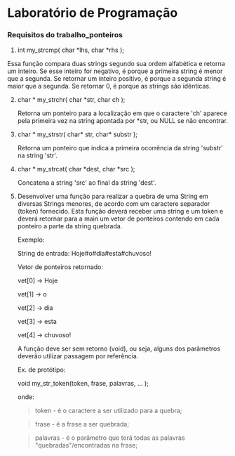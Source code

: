 # Laboratório de Programação

### Requisitos do trabalho_ponteiros

1. int my_strcmp( char *lhs, char *rhs ); 

  Essa função compara duas strings segundo sua ordem alfabética e retorna um inteiro. Se esse inteiro for negativo, é
porque a primeira string é menor que a segunda. Se retornar um inteiro positivo, é porque a segunda string é maior que a segunda. Se retornar 0, é porque as strings são idênticas.


2. char * my_strchr( char *str, char ch );

    Retorna um ponteiro para a localização em que o caractere 'ch' aparece pela primeira vez na string apontada por *str,
ou NULL se não encontrar.


3. char * my_strstr( char* str, char* substr ); 

   Retorna um ponteiro que indica a primeira ocorrência da string 'substr' na string 'str'.

4. char * my_strcat( char *dest, char *src );

    Concatena a string 'src' ao final da string 'dest'.


5. Desenvolver uma função para realizar a quebra de uma String em diversas Strings menores, de acordo com um caractere separador (token) fornecido. Esta função deverá receber uma string e um token e deverá retornar para a main um vetor de ponteiros contendo em cada ponteiro a parte da string quebrada.


    Exemplo:


    String de entrada: Hoje#o#dia#esta#chuvoso!


    Vetor de ponteiros retornado: 


    vet[0] -> Hoje


    vet[1] -> o


    vet[2] -> dia


    vet[3] -> esta 


    vet[4] -> chuvoso!


    A função deve ser sem retorno (void), ou seja, alguns dos parâmetros deverão utilizar passagem por referência.

  
    Ex. de protótipo:


    void my_str_token(token, frase, palavras, ... );


    onde:

    > token - é o caractere a ser utilizado para a quebra;


    > frase - é a frase a ser quebrada;


    > palavras - é o parâmetro que terá todas as palavras "quebradas"/encontradas na frase; 
